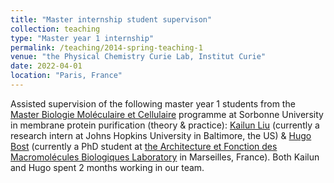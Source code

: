 ```yaml
---
title: "Master internship student supervison"
collection: teaching
type: "Master year 1 internship"
permalink: /teaching/2014-spring-teaching-1
venue: "the Physical Chemistry Curie Lab, Institut Curie"
date: 2022-04-01
location: "Paris, France"
---
```


Assisted supervision of the following master year 1 students from the [Master Biologie Moléculaire et Cellulaire](https://sciences.sorbonne-universite.fr/formation-sciences/offre-de-formation/masters/master-biologie-moleculaire-et-cellulaire-bmc) programme at Sorbonne University in membrane protein purification (theory & practice): [Kailun Liu](https://www.linkedin.com/in/kailun-liu-12a69718b/) (currently a research intern at Johns Hopkins University in Baltimore, the US) & [Hugo Bost](https://www.linkedin.com/in/hugo-bost/) (currently a PhD student at [the Architecture et Fonction des Macromolécules Biologiques Laboratory](https://www.afmb.univ-mrs.fr/en/laboratory/) in Marseilles, France). Both Kailun and Hugo spent 2 months working in our team.
